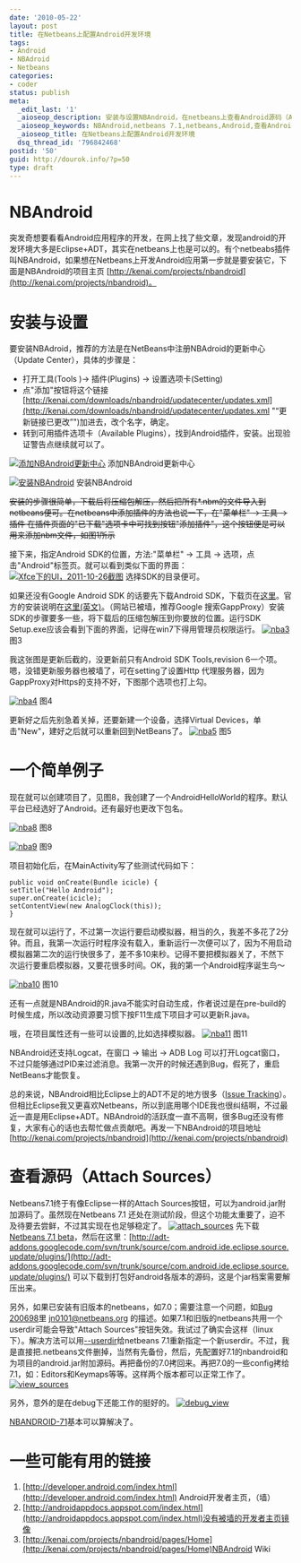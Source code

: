 ```yaml
---
date: '2010-05-22'
layout: post
title: 在Netbeans上配置Android开发环境
tags:
- Android
- NBAdroid
- Netbeans
categories:
- coder
status: publish
meta:
  _edit_last: '1'
  _aioseop_description: 安装与设置NBAndroid，在netbeans上查看Android源码（Attach Sources）
  _aioseop_keywords: NBAndroid,netbeans 7.1,netbeans,Android,查看Android源码,Attach Sources
  _aioseop_title: 在Netbeans上配置Android开发环境
  dsq_thread_id: '796842468'
postid: '50'
guid: http://dourok.info/?p=50
type: draft
---
```

NBAndroid
=========

突发奇想要看看Android应用程序的开发，在网上找了些文章，发现android的开发环境大多是Eclipse+ADT，其实在netbeans上也是可以的。有个netbeabs插件叫NBAndroid，如果想在Netbeans上开发Android应用第一步就是要安装它，下面是NBAndroid的项目主页
[http://kenai.com/projects/nbandroid](http://kenai.com/projects/nbandroid)。

安装与设置
==========

要安装NBAdroid，推荐的方法是在NetBeans中注册NBAdroid的更新中心（Update
Center），具体的步骤是：

-   打开工具(Tools )-\> 插件(Plugins) -\> 设置选项卡(Setting)
-   点"添加"按钮将这个链接[http://kenai.com/downloads/nbandroid/updatecenter/updates.xml](http://kenai.com/downloads/nbandroid/updatecenter/updates.xml "“更新链接已更改”")加进去，改个名字，确定。
-   转到可用插件选项卡（Available
    Plugins），找到Android插件，安装。出现验证警告点继续就可以了。

[![]({{urls.media}}/wp-content/uploads/2010/05/1{{urls.media}}/wp-content/uploads/2010/05/21.png "添加NBAndroid更新中心")]({{urls.media}}/wp-content/uploads/2010/05/1{{urls.media}}/wp-content/uploads/2010/05/21.png) 添加NBAndroid更新中心

[![]({{urls.media}}/wp-content/uploads/2010/05/21.png "安装NBAndroid")]({{urls.media}}/wp-content/uploads/2010/05/21.png) 安装NBAndroid

~~安装的步骤很简单，下载后将压缩包解压，然后把所有\*.nbm的文件导入到netbeans便可。在netbeans中添加插件的方法也说一下，在"菜单栏"
-\> 工具 -\> 插件
在插件页面的"已下载"选项卡中可找到按钮"添加插件"，这个按钮便是可以用来添加nbm文件，如图1所示~~

接下来，指定Android SDK的位置，方法:"菜单栏" -\> 工具 -\>
选项，点击"Android"标签页。就可以看到类似下面的界面：
[![]({{urls.media}}/wp-content/uploads/2010/05/android_tab.png "Xfce下的UI，2011-10-26截图")]({{urls.media}}/wp-content/uploads/2010/05/android_tab.png) 选择SDK的目录便可。

如果还没有Google Android SDK 的话要先下载Android
SDK，下载页在[这里](http://developer.android.com/sdk/index.html)。官方的安装说明在[这里(英文)](http://developer.android.com/sdk/installing.html)。（网站已被墙，推荐Google
搜索GappProxy）安装SDK的步骤要多一些，将下载后的压缩包解压到你要放的位置。运行SDK
Setup.exe应该会看到下面的界面，记得在win7下得用管理员权限运行。
[![]({{urls.media}}/wp-content/uploads/2010/05/nba3.png "nba3")]({{urls.media}}/wp-content/uploads/2010/05/nba3.png) 图3

我这张图是更新后截的，没更新前只有Android SDK Tools,revision
6一个项。嗯，没错更新服务器也被墙了，可在setting了设置Http
代理服务器，因为GappProxy对Https的支持不好，下图那个选项也打上勾。

[![]({{urls.media}}/wp-content/uploads/2010/05/nba4.png "nba4")]({{urls.media}}/wp-content/uploads/2010/05/nba4.png) 图4

更新好之后先别急着关掉，还要新建一个设备，选择Virtual
Devices，单击"New"，建好之后就可以重新回到NetBeans了。
[![]({{urls.media}}/wp-content/uploads/2010/05/nba5.png "nba5")]({{urls.media}}/wp-content/uploads/2010/05/nba5.png) 图5

一个简单例子
============

现在就可以创建项目了，见图8，我创建了一个AndroidHelloWorld的程序。默认平台已经选好了Android。还有最好也更改下包名。

[![]({{urls.media}}/wp-content/uploads/2010/05/nba{{urls.media}}/wp-content/uploads/2010/05/nba{{urls.media}}/wp-content/uploads/2010/05/attach_sources.png "nba8")]({{urls.media}}/wp-content/uploads/2010/05/nba{{urls.media}}/wp-content/uploads/2010/05/nba{{urls.media}}/wp-content/uploads/2010/05/attach_sources.png) 图8

[![]({{urls.media}}/wp-content/uploads/2010/05/nba{{urls.media}}/wp-content/uploads/2010/05/nba{{urls.media}}/wp-content/uploads/2010/05/view_sources.png "nba9")]({{urls.media}}/wp-content/uploads/2010/05/nba{{urls.media}}/wp-content/uploads/2010/05/nba{{urls.media}}/wp-content/uploads/2010/05/view_sources.png) 图9

项目初始化后，在MainActivity写了些测试代码如下：

    public void onCreate(Bundle icicle) {
    setTitle("Hello Android");
    super.onCreate(icicle);
    setContentView(new AnalogClock(this));
    }

现在就可以运行了，不过第一次运行要启动模拟器，相当的久，我差不多花了2分钟。而且，我第一次运行时程序没有载入，重新运行一次便可以了，因为不用启动模拟器第二次的运行快很多了，差不多10来秒。记得不要把模拟器关了，不然下次运行要重启模拟器，又要花很多时间。OK，我的第一个Android程序诞生鸟～

[![]({{urls.media}}/wp-content/uploads/2010/05/nba{{urls.media}}/wp-content/uploads/2010/05/attach_sources.png "nba10")]({{urls.media}}/wp-content/uploads/2010/05/nba{{urls.media}}/wp-content/uploads/2010/05/attach_sources.png) 图10

还有一点就是NBAndroid的R.java不能实时自动生成，作者说过是在pre-build的时候生成，所以改动资源要习惯下按F11生成下项目才可以更新R.java。

哦，在项目属性还有一些可以设置的,比如选择模拟器。
[![]({{urls.media}}/wp-content/uploads/2010/05/nba{{urls.media}}/wp-content/uploads/2010/05/view_sources.png "nba11")]({{urls.media}}/wp-content/uploads/2010/05/nba{{urls.media}}/wp-content/uploads/2010/05/view_sources.png) 图11

NBAndroid还支持Logcat，在窗口 -\> 输出 -\> ADB Log
可以打开Logcat窗口，不过只能够通过PID来过滤消息。我第一次开的时候还遇到Bug，假死了，重启NetBeans才能恢复。

总的来说，NBAndroid相比Eclipse上的ADT不足的地方很多（[Issue
Tracking](http://kenai.com/jira/browse/NBANDROID)）。但相比Eclipse我又更喜欢Netbeans，所以到底用哪个IDE我也很纠结啊，不过最近一直是用Eclipse+ADT。NBAndroid的活跃度一直不高啊，很多Bug还没有修复，大家有心的话也去帮忙做点贡献吧。再发一下NBAndroid的项目地址[http://kenai.com/projects/nbandroid](http://kenai.com/projects/nbandroid)

查看源码（Attach Sources）
========================

Netbeans7.1终于有像Eclipse一样的Attach
Sources按钮，可以为android.jar附加源码了。虽然现在Netbeans 7.1
还处在测试阶段，但这个功能太重要了，迫不及待要去尝鲜，不过其实现在也足够稳定了。
[![](1{{urls.media}}/wp-content/uploads/2010/05/1{{urls.media}}/wp-content/uploads/2010/05/21.png "attach_sources")](1{{urls.media}}/wp-content/uploads/2010/05/1{{urls.media}}/wp-content/uploads/2010/05/21.png) 先下载[Netbeans 7.1
beta](http://netbeans.org/community/releases/71/)，然后在这里：[http://adt-addons.googlecode.com/svn/trunk/source/com.android.ide.eclipse.source.update/plugins/](http://adt-addons.googlecode.com/svn/trunk/source/com.android.ide.eclipse.source.update/plugins/)
可以下载到打包好android各版本的源码，这是个jar档案需要解压出来。

另外，如果已安装有旧版本的netbeans，如7.0；需要注意一个问题，如[Bug
200698](http://netbeans.org/bugzilla/show_bug.cgi?id=200698)里
jn0101@netbeans.org
的描述。如果7.1和旧版的netbeans共用一个userdir可能会导致"Attach
Sources"按钮失效。我试过了确实会这样（linux下）。解决方法可以用[--userdir](http://wiki.netbeans.org/FaqAlternateUserdir)给netbeans
7.1重新指定一个新userdir。不过，我是直接把.netbeans文件删掉，当然有先备份，然后，先配置好7.1的nbandroid和为项目的android.jar附加源码。再把备份的7.0拷回来。再把7.0的一些config拷给7.1，如：Editors和Keymaps等等。这样两个版本都可以正常工作了。
[![](1{{urls.media}}/wp-content/uploads/2010/05/21.png "view_sources")](1{{urls.media}}/wp-content/uploads/2010/05/21.png)

另外，意外的是在debug下还能工作的挺好的。
[![](1{{urls.media}}/wp-content/uploads/2010/05/android_tab.png "debug_view")](1{{urls.media}}/wp-content/uploads/2010/05/android_tab.png)

[NBANDROID-71](http://kenai.com/jira/browse/NBANDROID-71)基本可以算解决了。

一些可能有用的链接
==================

1.  [http://developer.android.com/index.html](http://developer.android.com/index.html)
    Android开发者主页，（墙）
2.  [http://androidappdocs.appspot.com/index.html](http://androidappdocs.appspot.com/index.html)没有被墙的开发者主页镜像
3.  [http://kenai.com/projects/nbandroid/pages/Home](http://kenai.com/projects/nbandroid/pages/Home)NBAndroid
    Wiki
